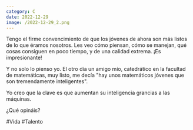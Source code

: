 ```yaml
--- 
category: C 
date: 2022-12-29 
image: /2022-12-29_2.png 
--- 
```


Tengo el firme convencimiento de que los jóvenes de ahora son más listos de lo que éramos nosotros. Les veo cómo piensan, cómo se manejan, qué cosas consiguen en poco tiempo, y de una calidad extrema. ¡Es impresionante!

Y no solo lo pienso yo. El otro día un amigo mío, catedrático en la facultad de matemáticas, muy listo, me decía "hay unos matemáticos jóvenes que son tremendamente inteligentes". 

Yo creo que la clave es que aumentan su inteligencia grancias a las máquinas. 

¿Qué opináis?

#Vida #Talento